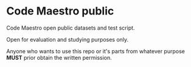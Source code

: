 # Code Maestro public

Code Maestro open public datasets and test script.

Open for evaluation and studying purposes only.

Anyone who wants to use this repo or it's parts from whatever purpose **MUST** prior obtain the written permission.
